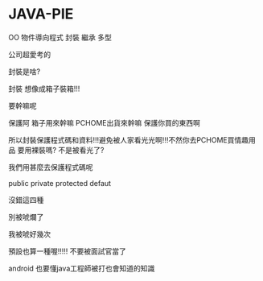 # JAVA-PIE
OO 物件導向程式
封裝 繼承 多型

公司超愛考的

封裝是啥?

封裝 想像成箱子裝箱!!!

要幹嘛呢

保護阿 箱子用來幹嘛 PCHOME出貨來幹嘛 保護你買的東西啊

所以封裝保護程式碼和資料!!!避免被人家看光光啊!!!不然你去PCHOME買情趣用品 要用裸裝嗎? 不是被看光了?

我們用甚麼去保護程式碼呢

public private protected defaut

沒錯這四種

別被唬爛了

我被唬好幾次


預設也算一種喔!!!!! 不要被面試官當了

android 也要懂java工程師被打也會知道的知識

